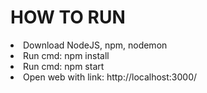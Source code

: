 <h1>HOW TO RUN</h1>
<li>Download NodeJS, npm, nodemon</li>
<li>Run cmd: npm install</li>
<li>Run cmd: npm start</li>
<li>Open web with link: http://localhost:3000/</li>